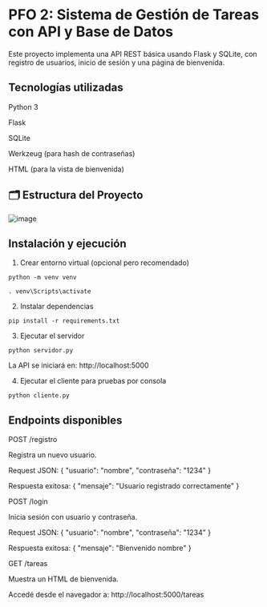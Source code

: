 # PFO 2: Sistema de Gestión de Tareas con API y Base de Datos
Este proyecto implementa una API REST básica usando Flask y SQLite, con registro de usuarios, inicio de sesión y una página de bienvenida.

## Tecnologías utilizadas
Python 3

Flask

SQLite

Werkzeug (para hash de contraseñas)

HTML (para la vista de bienvenida)


## 🗂️ Estructura del Proyecto
![image](https://github.com/user-attachments/assets/e4ecda8f-2120-4867-b6b2-acad48d4c9f1)

## Instalación y ejecución
1. Crear entorno virtual (opcional pero recomendado)
   
`python -m venv venv`

`. venv\Scripts\activate`

2. Instalar dependencias
   
`pip install -r requirements.txt`

3. Ejecutar el servidor

`python servidor.py`

La API se iniciará en: http://localhost:5000

4. Ejecutar el cliente para pruebas por consola

`python cliente.py`

## Endpoints disponibles
POST /registro

Registra un nuevo usuario.

Request JSON:
{
  "usuario": "nombre",
  "contraseña": "1234"
}

Respuesta exitosa:
{ "mensaje": "Usuario registrado correctamente" }


POST /login

Inicia sesión con usuario y contraseña.

Request JSON:
{
  "usuario": "nombre",
  "contraseña": "1234"
}

Respuesta exitosa:
{ "mensaje": "Bienvenido nombre" }

GET /tareas

Muestra un HTML de bienvenida.

Accedé desde el navegador a:
http://localhost:5000/tareas


